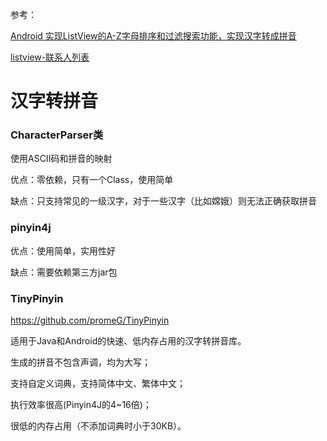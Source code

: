 

参考：

[Android 实现ListView的A-Z字母排序和过滤搜索功能，实现汉字转成拼音
](https://github.com/leerduo/SortListView)

[listview-联系人列表](https://blog.csdn.net/sinat_31057219/article/details/54379291)

# 汉字转拼音

### CharacterParser类

使用ASCII码和拼音的映射

优点：零依赖，只有一个Class，使用简单

缺点：只支持常见的一级汉字，对于一些汉字（比如嫦娥）则无法正确获取拼音

### pinyin4j

优点：使用简单，实用性好

缺点：需要依赖第三方jar包


### TinyPinyin

https://github.com/promeG/TinyPinyin

适用于Java和Android的快速、低内存占用的汉字转拼音库。

生成的拼音不包含声调，均为大写；

支持自定义词典，支持简体中文、繁体中文；

执行效率很高(Pinyin4J的4~16倍)；

很低的内存占用（不添加词典时小于30KB）。





